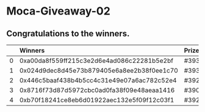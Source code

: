 # Moca-Giveaway-02

## Congratulations to the winners.

|    | Winners                                    | Prize   |
|---:|:-------------------------------------------|:--------|
|  0 | 0xa00da8f559ff215c3e2d6e4ad086c22281b5e2bf | #3935   |
|  1 | 0x024d9dec8d45e73b879405e6a8ee2b38f0ee1c70 | #3930   |
|  2 | 0x446c5baaf438b4b5cc4c31e49e07a6ac782c52e4 | #3921   |
|  3 | 0x8716f73d87d5972cbc0ad0fa38f09e48aeaa1416 | #3908   |
|  4 | 0xb70f18241ce8eb6d01922aec132e5f09f12c03f1 | #3926   |
